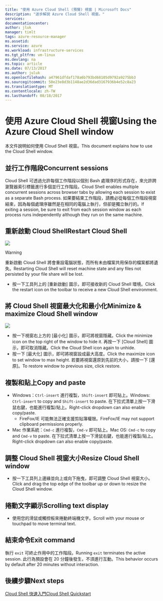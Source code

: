 ```yaml
---
title: "使用 Azure Cloud Shell (預覽) 視窗 | Microsoft Docs"
description: "逐步解說 Azure Cloud Shell 視窗。"
services: 
documentationcenter: 
author: jluk
manager: timlt
tags: azure-resource-manager
ms.assetid: 
ms.service: azure
ms.workload: infrastructure-services
ms.tgt_pltfrm: vm-linux
ms.devlang: na
ms.topic: article
ms.date: 07/13/2017
ms.author: juluk
ms.openlocfilehash: a47961dfdaf178a6b793bd68105d9792a9275bb3
ms.sourcegitcommit: 50e23e8d3b1148ae2d36dad3167936b4e52c8a23
ms.translationtype: MT
ms.contentlocale: zh-TW
ms.lasthandoff: 08/18/2017
---
```

# <a name="using-the-azure-cloud-shell-window"></a><span data-ttu-id="fa949-103">使用 Azure Cloud Shell 視窗</span><span class="sxs-lookup"><span data-stu-id="fa949-103">Using the Azure Cloud Shell window</span></span>

<span data-ttu-id="fa949-104">本文件說明如何使用 Cloud Shell 視窗。</span><span class="sxs-lookup"><span data-stu-id="fa949-104">This document explains how to use the Cloud Shell window.</span></span>

## <a name="concurrent-sessions"></a><span data-ttu-id="fa949-105">並行工作階段</span><span class="sxs-lookup"><span data-stu-id="fa949-105">Concurrent sessions</span></span>
<span data-ttu-id="fa949-106">Cloud Shell 可透過允許每個工作階段以個別 Bash 處理序的形式存在，來允許跨瀏覽器索引標籤進行多個並行工作階段。</span><span class="sxs-lookup"><span data-stu-id="fa949-106">Cloud Shell enables multiple concurrent sessions across browser tabs by allowing each session to exist as a separate Bash process.</span></span>
<span data-ttu-id="fa949-107">如果要結束工作階段，請務必從每個工作階段視窗結束，因為每個處理序雖然是在相同的電腦上執行，但卻是獨立執行的。</span><span class="sxs-lookup"><span data-stu-id="fa949-107">If exiting a session, be sure to exit from each session window as each process runs independently although they run on the same machine.</span></span>

## <a name="restart-cloud-shell"></a><span data-ttu-id="fa949-108">重新啟動 Cloud Shell</span><span class="sxs-lookup"><span data-stu-id="fa949-108">Restart Cloud Shell</span></span>
![](media/recycle.png)
> [!WARNING]
> <span data-ttu-id="fa949-109">重新啟動 Cloud Shell 將會重設電腦狀態，而所有未由檔案共用保存的檔案都將遺失。</span><span class="sxs-lookup"><span data-stu-id="fa949-109">Restarting Cloud Shell will reset machine state and any files not persisted by your file share will be lost.</span></span>

* <span data-ttu-id="fa949-110">按一下工具列上的 [重新啟動] 圖示，即可接收新的 Cloud Shell 環境。</span><span class="sxs-lookup"><span data-stu-id="fa949-110">Click the restart icon on the toolbar to receive a new Cloud Shell environment.</span></span>

## <a name="minimize--maximize-cloud-shell-window"></a><span data-ttu-id="fa949-111">將 Cloud Shell 視窗最大化和最小化</span><span class="sxs-lookup"><span data-stu-id="fa949-111">Minimize & maximize Cloud Shell window</span></span>
![](media/minmax.png)
* <span data-ttu-id="fa949-112">按一下視窗右上方的 [最小化] 圖示，即可將視窗隱藏。</span><span class="sxs-lookup"><span data-stu-id="fa949-112">Click the minimize icon on the top right of the window to hide it.</span></span> <span data-ttu-id="fa949-113">再按一下 [Cloud Shell] 圖示，即可取消隱藏。</span><span class="sxs-lookup"><span data-stu-id="fa949-113">Click the Cloud Shell icon again to unhide.</span></span>
* <span data-ttu-id="fa949-114">按一下 [最大化] 圖示，即可將視窗設成最大高度。</span><span class="sxs-lookup"><span data-stu-id="fa949-114">Click the maximize icon to set window to max height.</span></span> <span data-ttu-id="fa949-115">若要將視窗還原到先前的大小，請按一下 [還原]。</span><span class="sxs-lookup"><span data-stu-id="fa949-115">To restore window to previous size, click restore.</span></span>

## <a name="copy-and-paste"></a><span data-ttu-id="fa949-116">複製和貼上</span><span class="sxs-lookup"><span data-stu-id="fa949-116">Copy and paste</span></span>
* <span data-ttu-id="fa949-117">Windows：`Ctrl-insert` 進行複製，`Shift-insert` 即可貼上。</span><span class="sxs-lookup"><span data-stu-id="fa949-117">Windows: `Ctrl-insert` to copy and `Shift-insert` to paste.</span></span> <span data-ttu-id="fa949-118">在下拉式清單上按一下滑鼠右鍵，也能進行複製/貼上。</span><span class="sxs-lookup"><span data-stu-id="fa949-118">Right-click dropdown can also enable copy/paste.</span></span>
  * <span data-ttu-id="fa949-119">FireFox/IE 可能無法正確支援剪貼簿權限。</span><span class="sxs-lookup"><span data-stu-id="fa949-119">FireFox/IE may not support clipboard permissions properly.</span></span>
* <span data-ttu-id="fa949-120">Mac 作業系統：`Cmd-c` 進行複製，`Cmd-v` 即可貼上。</span><span class="sxs-lookup"><span data-stu-id="fa949-120">Mac OS: `Cmd-c` to copy and `Cmd-v` to paste.</span></span> <span data-ttu-id="fa949-121">在下拉式清單上按一下滑鼠右鍵，也能進行複製/貼上。</span><span class="sxs-lookup"><span data-stu-id="fa949-121">Right-click dropdown can also enable copy/paste.</span></span>

## <a name="resize-cloud-shell-window"></a><span data-ttu-id="fa949-122">調整 Cloud Shell 視窗大小</span><span class="sxs-lookup"><span data-stu-id="fa949-122">Resize Cloud Shell window</span></span>
* <span data-ttu-id="fa949-123">按一下工具列上邊緣並向上或向下拖曳，即可調整 Cloud Shell 視窗大小。</span><span class="sxs-lookup"><span data-stu-id="fa949-123">Click and drag the top edge of the toolbar up or down to resize the Cloud Shell window.</span></span>

## <a name="scrolling-text-display"></a><span data-ttu-id="fa949-124">捲動文字顯示</span><span class="sxs-lookup"><span data-stu-id="fa949-124">Scrolling text display</span></span>
* <span data-ttu-id="fa949-125">使用您的滑鼠或觸控板來捲動終端機文字。</span><span class="sxs-lookup"><span data-stu-id="fa949-125">Scroll with your mouse or touchpad to move terminal text.</span></span>

## <a name="exit-command"></a><span data-ttu-id="fa949-126">結束命令</span><span class="sxs-lookup"><span data-stu-id="fa949-126">Exit command</span></span>
<span data-ttu-id="fa949-127">執行 `exit` 可終止作用中的工作階段。</span><span class="sxs-lookup"><span data-stu-id="fa949-127">Running `exit` terminates the active session.</span></span> <span data-ttu-id="fa949-128">此行為預設會在 20 分鐘後發生，不須進行互動。</span><span class="sxs-lookup"><span data-stu-id="fa949-128">This behavior occurs by default after 20 minutes without interaction.</span></span>

## <a name="next-steps"></a><span data-ttu-id="fa949-129">後續步驟</span><span class="sxs-lookup"><span data-stu-id="fa949-129">Next steps</span></span>
[<span data-ttu-id="fa949-130">Cloud Shell 快速入門</span><span class="sxs-lookup"><span data-stu-id="fa949-130">Cloud Shell Quickstart</span></span>](quickstart.md)

